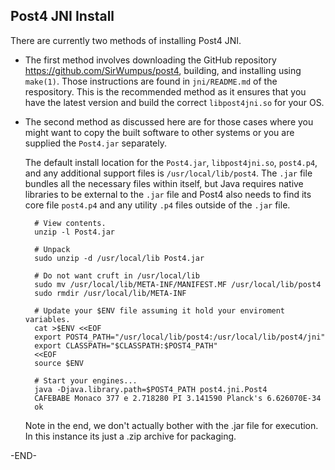 Post4 JNI Install
-----------------

There are currently two methods of installing Post4 JNI.  

* The first method involves downloading the GitHub repository https://github.com/SirWumpus/post4, building, and installing using `make(1)`.  Those instructions are found in `jni/README.md` of the respository.  This is the recommended method as it ensures that you have the latest version and build the correct `libpost4jni.so` for your OS.

* The second method as discussed here are for those cases where you might want to copy the built software to other systems or you are supplied the `Post4.jar` separately.

  The default install location for the `Post4.jar`, `libpost4jni.so`, `post4.p4`, and any additional support files is `/usr/local/lib/post4`.  The `.jar` file bundles all the necessary files within itself, but Java requires native libraries to be external to the `.jar` file and Post4 also needs to find its core file `post4.p4` and any utility `.p4` files outside of the `.jar` file.

        # View contents.
        unzip -l Post4.jar

        # Unpack
        sudo unzip -d /usr/local/lib Post4.jar

        # Do not want cruft in /usr/local/lib
        sudo mv /usr/local/lib/META-INF/MANIFEST.MF /usr/local/lib/post4
        sudo rmdir /usr/local/lib/META-INF

        # Update your $ENV file assuming it hold your enviroment variables.    
        cat >$ENV <<EOF
        export POST4_PATH="/usr/local/lib/post4:/usr/local/lib/post4/jni"
        export CLASSPATH="$CLASSPATH:$POST4_PATH"
        <<EOF
        source $ENV
        
        # Start your engines...
        java -Djava.library.path=$POST4_PATH post4.jni.Post4
        CAFEBABE Monaco 377 e 2.718280 PI 3.141590 Planck's 6.626070E-34
        ok

  Note in the end, we don't actually bother with the .jar file for execution.  In this instance its just a .zip archive for packaging.

-END-
